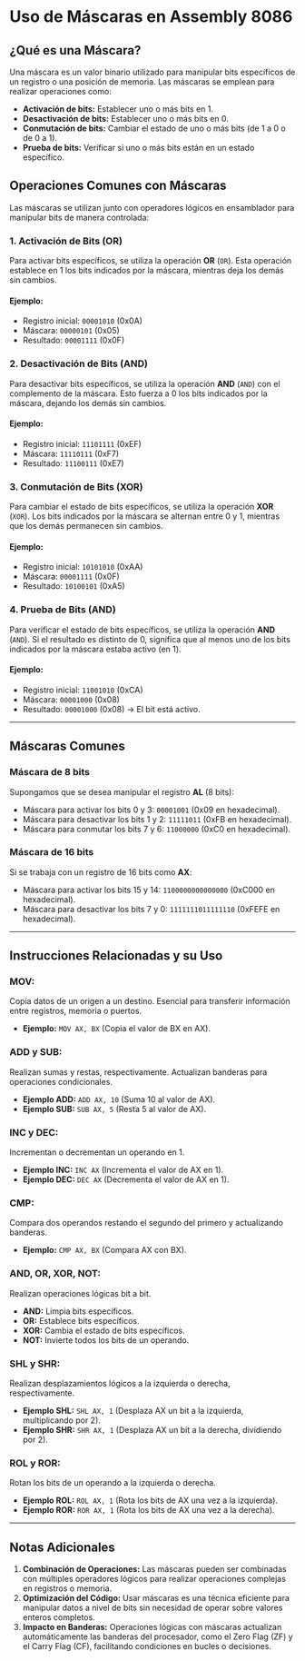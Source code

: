 # Uso de Máscaras en Assembly 8086

## ¿Qué es una Máscara?
Una máscara es un valor binario utilizado para manipular bits específicos de un registro o una posición de memoria. Las máscaras se emplean para realizar operaciones como:

- **Activación de bits:** Establecer uno o más bits en 1.
- **Desactivación de bits:** Establecer uno o más bits en 0.
- **Conmutación de bits:** Cambiar el estado de uno o más bits (de 1 a 0 o de 0 a 1).
- **Prueba de bits:** Verificar si uno o más bits están en un estado específico.

## Operaciones Comunes con Máscaras
Las máscaras se utilizan junto con operadores lógicos en ensamblador para manipular bits de manera controlada:

### 1. Activación de Bits (OR)
Para activar bits específicos, se utiliza la operación **OR** (`OR`). Esta operación establece en 1 los bits indicados por la máscara, mientras deja los demás sin cambios.

#### Ejemplo:
- Registro inicial: `00001010` (0x0A)
- Máscara: `00000101` (0x05)
- Resultado: `00001111` (0x0F)

### 2. Desactivación de Bits (AND)
Para desactivar bits específicos, se utiliza la operación **AND** (`AND`) con el complemento de la máscara. Esto fuerza a 0 los bits indicados por la máscara, dejando los demás sin cambios.

#### Ejemplo:
- Registro inicial: `11101111` (0xEF)
- Máscara: `11110111` (0xF7)
- Resultado: `11100111` (0xE7)

### 3. Conmutación de Bits (XOR)
Para cambiar el estado de bits específicos, se utiliza la operación **XOR** (`XOR`). Los bits indicados por la máscara se alternan entre 0 y 1, mientras que los demás permanecen sin cambios.

#### Ejemplo:
- Registro inicial: `10101010` (0xAA)
- Máscara: `00001111` (0x0F)
- Resultado: `10100101` (0xA5)

### 4. Prueba de Bits (AND)
Para verificar el estado de bits específicos, se utiliza la operación **AND** (`AND`). Si el resultado es distinto de 0, significa que al menos uno de los bits indicados por la máscara estaba activo (en 1).

#### Ejemplo:
- Registro inicial: `11001010` (0xCA)
- Máscara: `00001000` (0x08)
- Resultado: `00001000` (0x08) → El bit está activo.

---

## Máscaras Comunes
### Máscara de 8 bits
Supongamos que se desea manipular el registro **AL** (8 bits):

- Máscara para activar los bits 0 y 3: `00001001` (0x09 en hexadecimal).
- Máscara para desactivar los bits 1 y 2: `11111011` (0xFB en hexadecimal).
- Máscara para conmutar los bits 7 y 6: `11000000` (0xC0 en hexadecimal).

### Máscara de 16 bits
Si se trabaja con un registro de 16 bits como **AX**:

- Máscara para activar los bits 15 y 14: `1100000000000000` (0xC000 en hexadecimal).
- Máscara para desactivar los bits 7 y 0: `1111111011111110` (0xFEFE en hexadecimal).

---

## Instrucciones Relacionadas y su Uso

### MOV:
Copia datos de un origen a un destino. Esencial para transferir información entre registros, memoria o puertos.
- **Ejemplo:** `MOV AX, BX` (Copia el valor de BX en AX).

### ADD y SUB:
Realizan sumas y restas, respectivamente. Actualizan banderas para operaciones condicionales.
- **Ejemplo ADD:** `ADD AX, 10` (Suma 10 al valor de AX).
- **Ejemplo SUB:** `SUB AX, 5` (Resta 5 al valor de AX).

### INC y DEC:
Incrementan o decrementan un operando en 1.
- **Ejemplo INC:** `INC AX` (Incrementa el valor de AX en 1).
- **Ejemplo DEC:** `DEC AX` (Decrementa el valor de AX en 1).

### CMP:
Compara dos operandos restando el segundo del primero y actualizando banderas.
- **Ejemplo:** `CMP AX, BX` (Compara AX con BX).

### AND, OR, XOR, NOT:
Realizan operaciones lógicas bit a bit.
- **AND:** Limpia bits específicos.
- **OR:** Establece bits específicos.
- **XOR:** Cambia el estado de bits específicos.
- **NOT:** Invierte todos los bits de un operando.

### SHL y SHR:
Realizan desplazamientos lógicos a la izquierda o derecha, respectivamente.
- **Ejemplo SHL:** `SHL AX, 1` (Desplaza AX un bit a la izquierda, multiplicando por 2).
- **Ejemplo SHR:** `SHR AX, 1` (Desplaza AX un bit a la derecha, dividiendo por 2).

### ROL y ROR:
Rotan los bits de un operando a la izquierda o derecha.
- **Ejemplo ROL:** `ROL AX, 1` (Rota los bits de AX una vez a la izquierda).
- **Ejemplo ROR:** `ROR AX, 1` (Rota los bits de AX una vez a la derecha).

---

## Notas Adicionales
1. **Combinación de Operaciones:** Las máscaras pueden ser combinadas con múltiples operadores lógicos para realizar operaciones complejas en registros o memoria.
2. **Optimización del Código:** Usar máscaras es una técnica eficiente para manipular datos a nivel de bits sin necesidad de operar sobre valores enteros completos.
3. **Impacto en Banderas:** Operaciones lógicas con máscaras actualizan automáticamente las banderas del procesador, como el Zero Flag (ZF) y el Carry Flag (CF), facilitando condiciones en bucles o decisiones.
